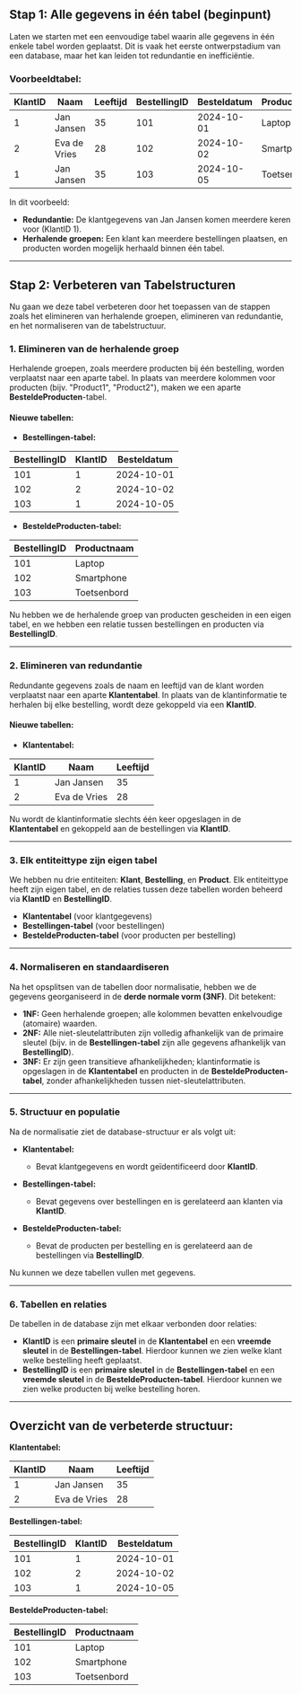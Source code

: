 ## Stap 1: Alle gegevens in één tabel (beginpunt)

Laten we starten met een eenvoudige tabel waarin alle gegevens in één enkele tabel worden geplaatst. Dit is vaak het eerste ontwerpstadium van een database, maar het kan leiden tot redundantie en inefficiëntie.

### Voorbeeldtabel:

| KlantID | Naam         | Leeftijd | BestellingID | Besteldatum  | Productnaam  |
|---------|--------------|----------|--------------|-------------|--------------|
| 1       | Jan Jansen   | 35       | 101          | 2024-10-01  | Laptop       |
| 2       | Eva de Vries | 28       | 102          | 2024-10-02  | Smartphone   |
| 1       | Jan Jansen   | 35       | 103          | 2024-10-05  | Toetsenbord  |

In dit voorbeeld:
- **Redundantie:** De klantgegevens van Jan Jansen komen meerdere keren voor (KlantID 1).
- **Herhalende groepen:** Een klant kan meerdere bestellingen plaatsen, en producten worden mogelijk herhaald binnen één tabel.

---

## Stap 2: Verbeteren van Tabelstructuren

Nu gaan we deze tabel verbeteren door het toepassen van de stappen zoals het elimineren van herhalende groepen, elimineren van redundantie, en het normaliseren van de tabelstructuur.

### 1. Elimineren van de herhalende groep

Herhalende groepen, zoals meerdere producten bij één bestelling, worden verplaatst naar een aparte tabel. In plaats van meerdere kolommen voor producten (bijv. "Product1", "Product2"), maken we een aparte **BesteldeProducten**-tabel.

#### Nieuwe tabellen:

- **Bestellingen-tabel:**

| BestellingID | KlantID | Besteldatum   |
|--------------|---------|---------------|
| 101          | 1       | 2024-10-01    |
| 102          | 2       | 2024-10-02    |
| 103          | 1       | 2024-10-05    |

- **BesteldeProducten-tabel:**

| BestellingID | Productnaam |
|--------------|-------------|
| 101          | Laptop      |
| 102          | Smartphone  |
| 103          | Toetsenbord |

Nu hebben we de herhalende groep van producten gescheiden in een eigen tabel, en we hebben een relatie tussen bestellingen en producten via **BestellingID**.

---

### 2. Elimineren van redundantie

Redundante gegevens zoals de naam en leeftijd van de klant worden verplaatst naar een aparte **Klantentabel**. In plaats van de klantinformatie te herhalen bij elke bestelling, wordt deze gekoppeld via een **KlantID**.

#### Nieuwe tabellen:

- **Klantentabel:**

| KlantID | Naam         | Leeftijd |
|---------|--------------|----------|
| 1       | Jan Jansen   | 35       |
| 2       | Eva de Vries | 28       |

Nu wordt de klantinformatie slechts één keer opgeslagen in de **Klantentabel** en gekoppeld aan de bestellingen via **KlantID**.

---

### 3. Elk entiteittype zijn eigen tabel

We hebben nu drie entiteiten: **Klant**, **Bestelling**, en **Product**. Elk entiteittype heeft zijn eigen tabel, en de relaties tussen deze tabellen worden beheerd via **KlantID** en **BestellingID**.

- **Klantentabel** (voor klantgegevens)
- **Bestellingen-tabel** (voor bestellingen)
- **BesteldeProducten-tabel** (voor producten per bestelling)

---

### 4. Normaliseren en standaardiseren

Na het opsplitsen van de tabellen door normalisatie, hebben we de gegevens georganiseerd in de **derde normale vorm (3NF)**. Dit betekent:

- **1NF:** Geen herhalende groepen; alle kolommen bevatten enkelvoudige (atomaire) waarden.
- **2NF:** Alle niet-sleutelattributen zijn volledig afhankelijk van de primaire sleutel (bijv. in de **Bestellingen-tabel** zijn alle gegevens afhankelijk van **BestellingID**).
- **3NF:** Er zijn geen transitieve afhankelijkheden; klantinformatie is opgeslagen in de **Klantentabel** en producten in de **BesteldeProducten-tabel**, zonder afhankelijkheden tussen niet-sleutelattributen.

---

### 5. Structuur en populatie

Na de normalisatie ziet de database-structuur er als volgt uit:

- **Klantentabel:**
  - Bevat klantgegevens en wordt geïdentificeerd door **KlantID**.
  
- **Bestellingen-tabel:**
  - Bevat gegevens over bestellingen en is gerelateerd aan klanten via **KlantID**.
  
- **BesteldeProducten-tabel:**
  - Bevat de producten per bestelling en is gerelateerd aan de bestellingen via **BestellingID**.

Nu kunnen we deze tabellen vullen met gegevens.

---

### 6. Tabellen en relaties

De tabellen in de database zijn met elkaar verbonden door relaties:

- **KlantID** is een **primaire sleutel** in de **Klantentabel** en een **vreemde sleutel** in de **Bestellingen-tabel**. Hierdoor kunnen we zien welke klant welke bestelling heeft geplaatst.
- **BestellingID** is een **primaire sleutel** in de **Bestellingen-tabel** en een **vreemde sleutel** in de **BesteldeProducten-tabel**. Hierdoor kunnen we zien welke producten bij welke bestelling horen.

---

## Overzicht van de verbeterde structuur:

**Klantentabel:**

| KlantID | Naam         | Leeftijd |
|---------|--------------|----------|
| 1       | Jan Jansen   | 35       |
| 2       | Eva de Vries | 28       |

**Bestellingen-tabel:**

| BestellingID | KlantID | Besteldatum   |
|--------------|---------|---------------|
| 101          | 1       | 2024-10-01    |
| 102          | 2       | 2024-10-02    |
| 103          | 1       | 2024-10-05    |

**BesteldeProducten-tabel:**

| BestellingID | Productnaam |
|--------------|-------------|
| 101          | Laptop      |
| 102          | Smartphone  |
| 103          | Toetsenbord |
